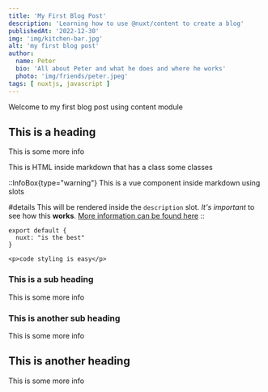 ```yaml
---
title: 'My First Blog Post'
description: 'Learning how to use @nuxt/content to create a blog'
publishedAt: '2022-12-30'
img: 'img/kitchen-bar.jpg'
alt: 'my first blog post'
author:
  name: Peter
  bio: 'All about Peter and what he does and where he works'
  photo: 'img/friends/peter.jpeg'
tags: [ nuxtjs, javascript ]
---
```


Welcome to my first blog post using content module

## This is a heading

This is some more info
<p  class="bg-blue-500 text-dark padding-1 margin-bottom-2 dark:(text-white)">
  This is HTML inside markdown that has a class some classes
</p>

::InfoBox{type="warning"}
    This is a vue component inside markdown using slots

#details
This will be rendered inside the `description` slot. _It's important_ to see how this **works**.
[More information can be found here](#)
::

```js[nuxt.config.js]
export default {
  nuxt: "is the best"
}
```

```html[my-first-blog-post.md]
<p>code styling is easy</p>
```

### This is a sub heading

This is some more info

### This is another sub heading

This is some more info

## This is another heading

This is some more info
